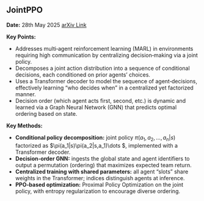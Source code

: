 ## JointPPO  
**Date:** 28th May 2025
[arXiv Link](https://arxiv.org/pdf/2404.11831)

**Key Points:**  
- Addresses multi‐agent reinforcement learning (MARL) in environments requiring high communication by centralizing decision‐making via a joint policy.  
- Decomposes a joint action distribution into a sequence of conditional decisions, each conditioned on prior agents’ choices.  
- Uses a Transformer decoder to model the sequence of agent‐decisions, effectively learning “who decides when” in a centralized yet factorized manner.  
- Decision order (which agent acts first, second, etc.) is dynamic and learned via a Graph Neural Network (GNN) that predicts optimal ordering based on state.  

**Key Methods:**  
- **Conditional policy decomposition:** joint policy $\pi(a_1, a_2, ..., a_n | s)$ factorized as $\pi(a_1|s)\pi(a_2|s,a_1)\dots $, implemented with a Transformer decoder.  
- **Decision‐order GNN:** ingests the global state and agent identifiers to output a permutation (ordering) that maximizes expected team return.  
- **Centralized training with shared parameters:** all agent “slots” share weights in the Transformer; indices distinguish agents at inference.  
- **PPO‐based optimization:** Proximal Policy Optimization on the joint policy, with entropy regularization to encourage diverse ordering.  
